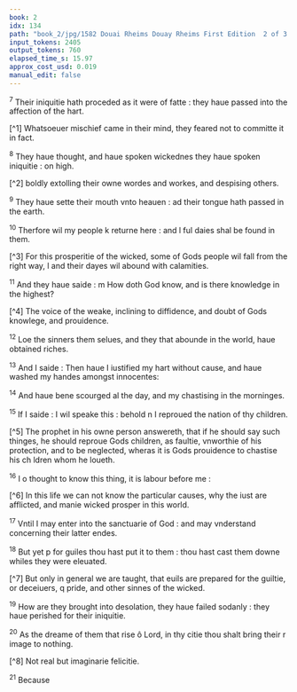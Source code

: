 ```yaml
---
book: 2
idx: 134
path: "book_2/jpg/1582 Douai Rheims Douay Rheims First Edition  2 of 3 1610 Old Testament.pdf-134.jpg"
input_tokens: 2405
output_tokens: 760
elapsed_time_s: 15.97
approx_cost_usd: 0.019
manual_edit: false
---
```

<sup>7</sup> Their iniquitie hath proceded as it were of fatte : they haue passed into the affection of the hart.

[^1] Whatsoeuer mischief came in their mind, they feared not to committe it in fact.

<sup>8</sup> They haue thought, and haue spoken wickednes they haue spoken iniquitie : on high.

[^2] boldly extolling their owne wordes and workes, and despising others.

<sup>9</sup> They haue sette their mouth vnto heauen : ad their tongue hath passed in the earth.

<sup>10</sup> Therfore wil my people k returne here : and l ful daies shal be found in them.

[^3] For this prosperitie of the wicked, some of Gods people wil fall from the right way, l and their dayes wil abound with calamities.

<sup>11</sup> And they haue saide : m How doth God know, and is there knowledge in the highest?

[^4] The voice of the weake, inclining to diffidence, and doubt of Gods knowlege, and prouidence.

<sup>12</sup> Loe the sinners them selues, and they that abounde in the world, haue obtained riches.

<sup>13</sup> And I saide : Then haue I iustified my hart without cause, and haue washed my handes amongst innocentes:

<sup>14</sup> And haue bene scourged al the day, and my chastising in the morninges.

<sup>15</sup> If I saide : I wil speake this : behold n I reproued the nation of thy children.

[^5] The prophet in his owne person answereth, that if he should say such thinges, he should reproue Gods children, as faultie, vnworthie of his protection, and to be neglected, wheras it is Gods prouidence to chastise his ch ldren whom he loueth.

<sup>16</sup> I o thought to know this thing, it is labour before me :

[^6] In this life we can not know the particular causes, why the iust are afflicted, and manie wicked prosper in this world.

<sup>17</sup> Vntil I may enter into the sanctuarie of God : and may vnderstand concerning their latter endes.

<sup>18</sup> But yet p for guiles thou hast put it to them : thou hast cast them downe whiles they were eleuated.

[^7] But only in general we are taught, that euils are prepared for the guiltie, or deceiuers, q pride, and other sinnes of the wicked.

<sup>19</sup> How are they brought into desolation, they haue failed sodanly : they haue perished for their iniquitie.

<sup>20</sup> As the dreame of them that rise ô Lord, in thy citie thou shalt bring their r image to nothing.

[^8] Not real but imaginarie felicitie.

<sup>21</sup> Because
